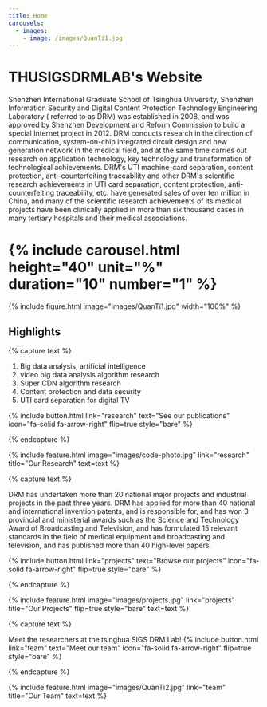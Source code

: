 ```yaml
---
title: Home
carousels:
  - images: 
    - image: /images/QuanTi1.jpg
---
```


# THUSIGSDRMLAB's Website

Shenzhen International Graduate School of Tsinghua University, Shenzhen Information Security and Digital Content Protection Technology Engineering Laboratory ( referred to as DRM) was established in 2008, and was approved by Shenzhen Development and Reform Commission to build a special Internet project in 2012. DRM conducts research in the direction of communication, system-on-chip integrated circuit design and new generation network in the medical field, and at the same time carries out research on application technology, key technology and transformation of technological achievements. DRM's UTI machine-card separation, content protection, anti-counterfeiting traceability and other DRM's scientific research achievements in UTI card separation, content protection, anti-counterfeiting traceability, etc. have generated sales of over ten million in China, and many of the scientific research achievements of its medical projects have been clinically applied in more than six thousand cases in many tertiary hospitals and their medical associations.


# {% include carousel.html height="40" unit="%" duration="10" number="1" %}
 {% include figure.html image="images/QuanTi1.jpg" width="100%" %}

## Highlights

{% capture text %}

1. Big data analysis, artificial intelligence
2. video big data analysis algorithm research
3. Super CDN algorithm research
4. Content protection and data security
5. UTI card separation for digital TV



{%
  include button.html
  link="research"
  text="See our publications"
  icon="fa-solid fa-arrow-right"
  flip=true
  style="bare"
%}

{% endcapture %}

{%
  include feature.html
  image="images/code-photo.jpg"
  link="research"
  title="Our Research"
  text=text
%}

{% capture text %}

DRM has undertaken more than 20 national major projects and industrial projects in the past three years. DRM has applied for more than 40 national and international invention patents, and is responsible for, and has won 3 provincial and ministerial awards such as the Science and Technology Award of Broadcasting and Television, and has formulated 15 relevant standards in the field of medical equipment and broadcasting and television, and has published more than 40 high-level papers.

{%
  include button.html
  link="projects"
  text="Browse our projects"
  icon="fa-solid fa-arrow-right"
  flip=true
  style="bare"
%}

{% endcapture %}

{%
  include feature.html
  image="images/projects.jpg"
  link="projects"
  title="Our Projects"
  flip=true
  style="bare"
  text=text
%}

{% capture text %}


Meet the researchers at the tsinghua SIGS DRM Lab!
{%
  include button.html
  link="team"
  text="Meet our team"
  icon="fa-solid fa-arrow-right"
  flip=true
  style="bare"
%}

{% endcapture %}

{%
  include feature.html
  image="images/QuanTi2.jpg"
  link="team"
  title="Our Team"
  text=text
%}
